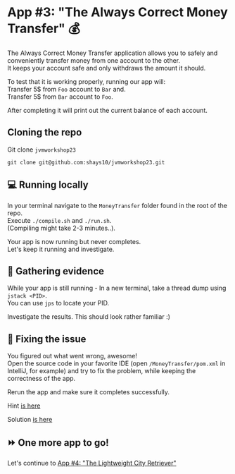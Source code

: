 # App #3: "The Always Correct Money Transfer" :moneybag:

The Always Correct Money Transfer application allows you to safely and conveniently transfer money from one account to the other.  
It keeps your account safe and only withdraws the amount it should.

To test that it is working properly, running our app will:  
Transfer 5$ from `Foo` account to `Bar` and.  
Transfer 5$ from `Bar` account to `Foo`.  

After completing it will print out the current balance of each account.

## Cloning the repo

Git clone `jvmworkshop23`  

`git clone git@github.com:shays10/jvmworkshop23.git`

## :computer: Running locally 

In your terminal navigate to the `MoneyTransfer` folder found in the root of the repo.  
Execute `./compile.sh` and `./run.sh`.  
(Compiling might take 2-3 minutes..).  

Your app is now running but never completes.  
Let's keep it running and investigate.

## :mag_right: Gathering evidence

While your app is still running - In a new terminal, take a thread dump using `jstack <PID>`.  
You can use `jps` to locate your PID.   


Investigate the results. This should look rather familiar :)   

## :hammer: Fixing the issue  

You figured out what went wrong, awesome!  
Open the source code in your favorite IDE (open `/MoneyTransfer/pom.xml` in IntelliJ, for example) and try to fix the problem, while keeping the correctness of the app. 

Rerun the app and make sure it completes successfully.

Hint [is here](solution/Hint.md)

Solution [is here](solution/Solution.md)

## :fast_forward: One more app to go! 
Let's continue to [App #4: "The Lightweight City Retriever"](../CityRetriever/README.md)

